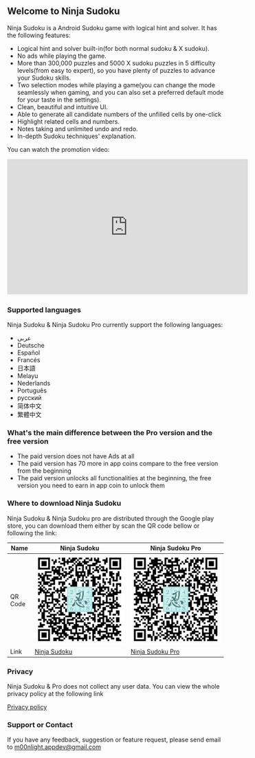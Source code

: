## Welcome to Ninja Sudoku

Ninja Sudoku is a Android Sudoku game with logical hint and solver. It has the following features:

- Logical hint and solver built-in(for both normal sudoku & X sudoku). 
- No ads while playing the game. 
- More than 300,000 puzzles and 5000 X sudoku puzzles in 5 difficulty levels(from easy to expert), so you have plenty of puzzles to advance your Sudoku skills. 
- Two selection modes while playing a game(you can change the mode seamlessly when gaming, and you can also set a preferred default mode for your taste in the settings). 
- Clean, beautiful and intuitive UI.
- Able to generate all candidate numbers of the unfilled cells by one-click
- Highlight related cells and numbers.
- Notes taking and unlimited undo and redo. 
- In-depth Sudoku techniques' explanation.

You can watch the promotion video:

<iframe width="560" height="315" src="https://www.youtube.com/embed/Te5Iw1orGjA" frameborder="0" allowfullscreen></iframe>


### Supported languages

Ninja Sudoku & Ninja Sudoku Pro currently support the following languages:

- عربى
- Deutsche
- Español
- Francés
- 日本語
- Melayu
- Nederlands
- Português
- русский
- 简体中文
- 繁體中文

### What's the main difference between the Pro version and the free version

- The paid version does not have Ads at all
- The paid version has 70 more in app coins compare to the free version from the beginning
- The paid version unlocks all functionalities at the beginning, the free version you need to earn in app coin to unlock them

### Where to download Ninja Sudoku

Ninja Sudoku & Ninja Sudoku pro are distributed through the Google play store, you can download them either by scan the QR code bellow or following the link:

| Name | Ninja Sudoku | Ninja Sudoku Pro |
|---|---|---|
| QR Code | ![Ninja Sudoku](./Ninja-Sudoku-QR-with-icon.png)  | ![Ninja Sudoku Pro](./Ninja-Sudoku-Pro-QR-with-icon.png) |
| Link | [Ninja Sudoku](https://play.google.com/store/apps/details?id=com.m00nlight.samuraisudoku) |  [Ninja Sudoku Pro](https://play.google.com/store/apps/details?id=com.m00nlight.samuraisudoku.pro) |


### Privacy

Ninja Sudoku & Pro does not collect any user data. You can view the whole privacy policy at the following link

[Privacy policy](https://sites.google.com/view/ninja-sudoku/home)

### Support or Contact

If you have any feedback, suggestion or feature request, please send email to <m00nlight.appdev@gmail.com>
